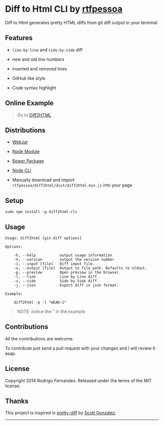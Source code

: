 # Diff to Html CLI by [rtfpessoa](https://github.com/rtfpessoa)

Diff to Html generates pretty HTML diffs from git diff output in your terminal

## Features

* `line-by-line` and `side-by-side` diff

* new and old line numbers

* inserted and removed lines

* GitHub like style

* Code syntax highlight

## Online Example

> Go to [Diff2HTML](http://rtfpessoa.github.io/diff2html/)

## Distributions

* [WebJar](http://www.webjars.org/)

* [Node Module](https://www.npmjs.org/package/diff2html)

* [Bower Package](http://bower.io/search/?q=diff2html)

* [Node CLI](https://www.npmjs.org/package/diff2html-cli)

* Manually download and import `rtfpessoa/diff2html/dist/diff2html.min.js` into your page

## Setup

    sudo npm install -g diff2html-cli

## Usage

    Usage: diff2html [git-diff options]

    Options:

        -h, --help           output usage information
        -V, --version        output the version number
        -i, --input [file]   Diff input file.
        -o, --output [file]  Output to file path. Defaults to stdout.
        -p, --preview        Open preview in the browser.
        -l, --line           Line by Line diff.
        -s, --side           Side by Side diff.
        -j, --json           Export diff in json format.

    Example:

        diff2html -p -l "HEAD~1"

> NOTE: notice the " in the example

## Contributions

All the contributions are welcome.

To contribute just send a pull request with your changes and I will review it asap.

## License

Copyright 2014 Rodrigo Fernandes. Released under the terms of the MIT license.

## Thanks

This project is inspired in [pretty-diff](https://github.com/scottgonzalez/pretty-diff) by [Scott González](https://github.com/scottgonzalez).

---
